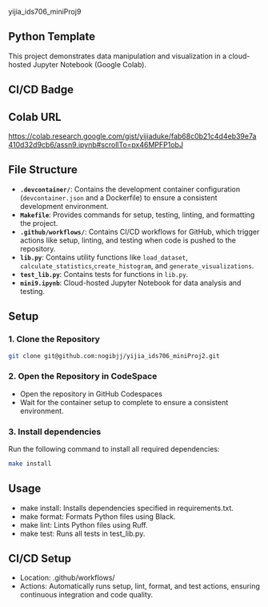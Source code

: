  yijia_ids706_miniProj9

## Python Template
This project demonstrates data manipulation and visualization in a cloud-hosted Jupyter Notebook (Google Colab).




## CI/CD Badge

## Colab URL 
https://colab.research.google.com/gist/yijiaduke/fab68c0b21c4d4eb39e7a410d32d9cb6/assn9.ipynb#scrollTo=px46MPFP1obJ

## File Structure

- **`.devcontainer/`**: Contains the development container configuration (`devcontainer.json` and a Dockerfile) to ensure a consistent development environment.
- **`Makefile`**: Provides commands for setup, testing, linting, and formatting the project.
- **`.github/workflows/`**: Contains CI/CD workflows for GitHub, which trigger actions like setup, linting, and testing when code is pushed to the repository.
- **`lib.py`**: Contains utility functions like `load_dataset`, `calculate_statistics`,`create_histogram`, and `generate_visualizations`.
- **`test_lib.py`**: Contains tests for functions in `lib.py`.
- **`mini9.ipynb`**: Cloud-hosted Jupyter Notebook for data analysis and testing. 


## Setup

### 1. Clone the Repository

```bash
git clone git@github.com:nogibjj/yijia_ids706_miniProj2.git
```

### 2. Open the Repository in CodeSpace

- Open the repository in GitHub Codespaces
- Wait for the container setup to complete to ensure a consistent environment.

### 3. Install dependencies
Run the following command to install all required dependencies:

```bash
make install
```

## Usage
- make install: Installs dependencies specified in requirements.txt.
- make format: Formats Python files using Black.
- make lint: Lints Python files using Ruff.
- make test: Runs all tests in test_lib.py.


## CI/CD Setup
- Location: .github/workflows/
- Actions: Automatically runs setup, lint, format, and test actions, ensuring continuous integration and code quality.
